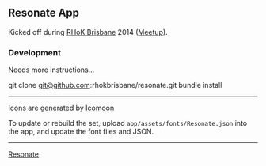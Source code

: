 Resonate App
-------------------------------------------

Kicked off during [RHoK Brisbane](http://rhokbrisbane.org) 2014 ([Meetup](http://www.meetup.com/Rhok-Brisbane/events/174434442/)).

### Development

Needs more instructions...

  git clone git@github.com:rhokbrisbane/resonate.git
  bundle install

---

Icons are generated by [Icomoon](http://icomoon.io/app/)

To update or rebuild the set, upload `app/assets/fonts/Resonate.json` into the app, and update the font files and JSON.

---

[Resonate](http://resn8.org)
